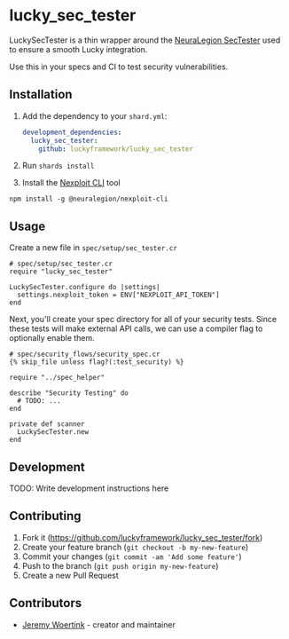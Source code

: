 # lucky_sec_tester

LuckySecTester is a thin wrapper around the [NeuraLegion SecTester](https://github.com/NeuraLegion/sec_tester) used to ensure a smooth Lucky integration.

Use this in your specs and CI to test security vulnerabilities.

## Installation

1. Add the dependency to your `shard.yml`:

   ```yaml
   development_dependencies:
     lucky_sec_tester:
       github: luckyframework/lucky_sec_tester
   ```

2. Run `shards install`

3. Install the [Nexploit CLI](https://www.npmjs.com/package/@neuralegion/nexploit-cli) tool

`npm install -g @neuralegion/nexploit-cli`


## Usage

Create a new file in `spec/setup/sec_tester.cr`

```crystal
# spec/setup/sec_tester.cr
require "lucky_sec_tester"

LuckySecTester.configure do |settings|
  settings.nexploit_token = ENV["NEXPLOIT_API_TOKEN"]
end
```

Next, you'll create your spec directory for all of your security tests.
Since these tests will make external API calls, we can use a compiler flag
to optionally enable them.

```crystal
# spec/security_flows/security_spec.cr
{% skip_file unless flag?(:test_security) %}

require "../spec_helper"

describe "Security Testing" do
  # TODO: ...
end

private def scanner
  LuckySecTester.new
end
```


## Development

TODO: Write development instructions here

## Contributing

1. Fork it (<https://github.com/luckyframework/lucky_sec_tester/fork>)
2. Create your feature branch (`git checkout -b my-new-feature`)
3. Commit your changes (`git commit -am 'Add some feature'`)
4. Push to the branch (`git push origin my-new-feature`)
5. Create a new Pull Request

## Contributors

- [Jeremy Woertink](https://github.com/jwoertink) - creator and maintainer
